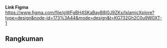**Link Figma**
https://www.figma.com/file/gWFgBH4SKaBayB8I0J9ZKx/IslamicXplore?type=design&node-id=173%3A44&mode=design&t=KG732Gh2C0u9W0XT-1

## Rangkuman
